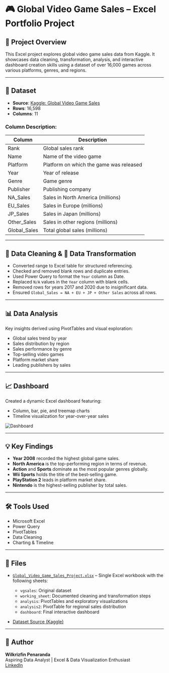 # 🎮 Global Video Game Sales – Excel Portfolio Project

## 📌 Project Overview

This Excel project explores global video game sales data from Kaggle. It showcases data cleaning, transformation, analysis, and interactive dashboard creation skills using a dataset of over 16,000 games across various platforms, genres, and regions.

---

## 📂 Dataset

- **Source**: [Kaggle: Global Video Game Sales](https://www.kaggle.com/datasets/thedevastator/global-video-game-sales)
- **Rows**: 16,598  
- **Columns**: 11

### Column Description:
| Column       | Description                                     |
|--------------|-------------------------------------------------|
| Rank         | Global sales rank                               |
| Name         | Name of the video game                          |
| Platform     | Platform on which the game was released         |
| Year         | Year of release                                 |
| Genre        | Game genre                                      |
| Publisher    | Publishing company                              |
| NA_Sales     | Sales in North America (millions)               |
| EU_Sales     | Sales in Europe (millions)                      |
| JP_Sales     | Sales in Japan (millions)                       |
| Other_Sales  | Sales in other regions (millions)               |
| Global_Sales | Total global sales (millions)                   |

---

## 🧹 Data Cleaning & 🔁 Data Transformation

- Converted range to Excel table for structured referencing.
- Checked and removed blank rows and duplicate entries.
- Used Power Query to format the `Year` column as Date.
- Replaced `N/A` values in the `Year` column with blank cells.
- Removed rows for years 2017 and 2020 due to insignificant data.
- Ensured `Global_Sales = NA + EU + JP + Other Sales` across all rows.

---

## 📊 Data Analysis

Key insights derived using PivotTables and visual exploration:

- Global sales trend by year  
- Sales distribution by region  
- Sales performance by genre  
- Top-selling video games  
- Platform market share  
- Leading publishers by sales  

---

## 📈 Dashboard

Created a dynamic Excel dashboard featuring:

- Column, bar, pie, and treemap charts  
- Timeline visualization for year-over-year sales  

![Dashboard](https://github.com/user-attachments/assets/08ebf64e-b7b5-4474-93c0-5c8555123d8d)

---

## 💡 Key Findings

- **Year 2008** recorded the highest global game sales.  
- **North America** is the top-performing region in terms of revenue.  
- **Action** and **Sports** dominate as the most popular genres globally.  
- **Wii Sports** holds the title of the best-selling game.  
- **PlayStation 2** leads in platform market share.  
- **Nintendo** is the highest-selling publisher by total sales.

---

## 🛠 Tools Used

- Microsoft Excel  
- Power Query  
- PivotTables  
- Data Cleaning 
- Charting & Timeline

---

## 📎 Files

- [`Global_Video_Game_Sales_Project.xlsx`](./Global_Video_Game_Sales_Project.xlsx) – Single Excel workbook with the following sheets:
  - `vgsales`: Original dataset  
  - `working_sheet`: Documented cleaning and transformation steps  
  - `analysis`: PivotTables and exploratory visualizations  
  - `analysis2`: PivotTable for regional sales distribution  
  - `dashboard`: Final interactive dashboard  

- [Dataset Source (Kaggle)](https://www.kaggle.com/datasets/thedevastator/global-video-game-sales)

---

## 👤 Author

**Wilkrizfin Penaranda**  
Aspiring Data Analyst | Excel & Data Visualization Enthusiast  
[LinkedIn](https://www.linkedin.com/in/wilkrizfin-penaranda-90755197/)





